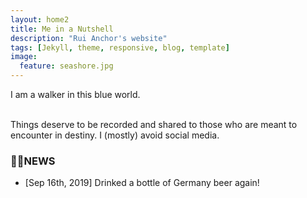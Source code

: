 ```yaml
---
layout: home2
title: Me in a Nutshell
description: "Rui Anchor's website"
tags: [Jekyll, theme, responsive, blog, template]
image:
  feature: seashore.jpg
---
```


I am a walker in this blue world.

<br />
Things deserve to be recorded and shared to those who are meant to encounter in destiny. I (mostly) avoid social media.

### 📢📢NEWS
* [Sep 16th, 2019] Drinked a bottle of Germany beer again!